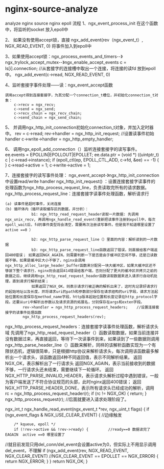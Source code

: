 # nginx-source-analyze
analyze nginx source
nginx  epoll 流程
1、ngx_event_process_init 在这个函数中，将监听的socket 放入epoll中

2、 如果没有使用accept锁，直接 ngx_add_event(rev（ngx_event_t）, NGX_READ_EVENT, 0)  将事件加入到epoll中


3、如果使用accept锁：ngx_process_events_and_timers--》ngx_trylock_accept_mutex--》ngx_enable_accept_events
         c = ls[i].connection; //从套接字的连接槽中取出一个连接，将连接的读fd  放到epoll中。
        ngx_add_event(c->read, NGX_READ_EVENT, 0)

4、监听套接字事件处理——读：ngx_event_accept函数

    
    调用accept得到连接套接字，为其分配一个connection_t槽位，并初始化connection_t对象： 
        c->recv = ngx_recv;
        c->send = ngx_send;
        c->recv_chain = ngx_recv_chain;
        c->send_chain = ngx_send_chain;

5、
    并调用ngx_http_init_connection初始化connection_t对象，并加入定时器中。
        rev = c->read;
        rev->handler = ngx_http_init_request;                //设置读事件初始handler
        c->write->handler = ngx_http_empty_handler;

6、
    调用ngx_epoll_add_connection（）监听连接套接字的读写事件。
        ee.events = EPOLLIN|EPOLLOUT|EPOLLET;
        ee.data.ptr = (void *) ((uintptr_t) c | c->read->instance);
        if (epoll_ctl(ep, EPOLL_CTL_ADD, c->fd, &ee) == -1) { }
        c->read->active = 1;
        c->write->active = 1;

7、连接套接字的读写事件处理：
        ngx_event_accept-》ngx_http_init_connection中设置read/write handler
ngx_http_init_request() ：设置连接套接字读事件的处理函数为ngx_http_process_request_line，负责读取完所有的请求数据。ngx_http_process_request_line：连接套接字读事件处理函数，解析请求行

    (a) 读事件是超时事件，关闭连接
    (b) 循环体内（循环读取缓存区的数据，并分析）：
                b1: ngx_http_read_request_header读取一片数据: 先调用ngx_unix_recv, 再调用ngx_handle_read_event(重新把读事件注册到epoll中，每次epoll_wait后，fd的事件类型将会清空，需要再次注册读写事件。但是我不知道哪里设置了active ==0 ）

                b2: ngx_http_parse_request_line（）里面的内容：解析读到的一片数据
                b3: ngx_http_parse_request_line函数返回了错误，则直接给客户端返回400错误； 如果返回NGX_AGAIN，则需要判断一下是否是由于缓冲区空间不够，还是已读数据不够。如果是缓冲区大小不够了，nginx会调用ngx_http_alloc_large_header_buffer函数来分配另一块大缓冲区，如果大缓冲区还不够装下整个请求行，nginx则会返回414错误给客户端，否则分配了更大的缓冲区并拷贝之前的数据之后，继续调用ngx_http_read_request_header函数读取数据来进入请求行自动机处理，直到请求行解析结束；           
                如果返回了NGX_OK，则表示请求行被正确的解析出来了，这时先记录好请求行的起始地址以及长度，并将请求uri的path和参数部分保存在请求结构的uri字段，请求方法起始位置和长度保存在method_name字段，http版本起始位置和长度记录在http_protocol字段。还要从uri中解析出参数以及请求资源的拓展名，分别保存在args和exten字段。 
            rev->handler = ngx_http_process_request_headers;    //设置连接套接字的读事件处理函数
            ngx_http_process_request_headers(rev);
ngx_http_process_request_headers：连接套接字读事件处理函数，解析请求头域
            先调用了ngx_http_read_request_header（）函数读取数据，如果当前连接并没有数据过来，再直接返回，等待下一次读事件到来，如果读到了一些数据则调用ngx_http_parse_header_line（）函数来解析，同样的该解析函数实现为一个有限状态机，逻辑很简单，只是根据http协议来解析请求头，每次调用该函数最多解析出一个请求头，该函数返回4种不同返回值，表示不同解析结果。
            返回NGX_OK，表示解析出了一行请求头
            返回NGX_AGAIN，表示当前接收到的数据不够，一行请求头还未结束，需要继续下一轮循环。
            返回NGX_HTTP_PARSE_INVALID_HEADER，表示请求头解析过程中遇到错误，一般为客户端发送了不符合协议规范的头部，此时nginx返回400错误；
      返回NGX_HTTP_PARSE_HEADER_DONE，表示所有请求头已经成功的解析，调用                                                                                                       rc = ngx_http_process_request_header(r);
            if (rc != NGX_OK) {
                return;
            }
            ngx_http_process_request(r);   //后面就要进入请求处理阶段了。


ngx_int_t
ngx_handle_read_event(ngx_event_t *rev, ngx_uint_t flags)
{
    if (ngx_event_flags & NGX_USE_CLEAR_EVENT) {     //边缘触发

        /* kqueue, epoll */
        if (!rev->active && !rev->ready) {         //ready==0 数据读完了EAGAIN  active ==0 哪里设置了 
//就目前发现只用del_conn/del_event会设置active为0，但实际上不用显示调用del_event，不理解
            if (ngx_add_event(rev, NGX_READ_EVENT, NGX_CLEAR_EVENT)  //NGX_CLEAR_EVENT  == EPOLLET
                == NGX_ERROR)
            {
                return NGX_ERROR;
            }
        }
        return NGX_OK;
    } 
